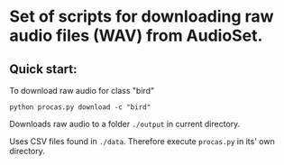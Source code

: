 # Set of scripts for downloading raw audio files (WAV) from AudioSet.

## Quick start:

To download raw audio for class "bird" 
```	
python procas.py download -c "bird"
```
Downloads raw audio to a folder `./output` in current directory.

Uses CSV files found in `./data`. Therefore execute `procas.py` in its' own directory.
